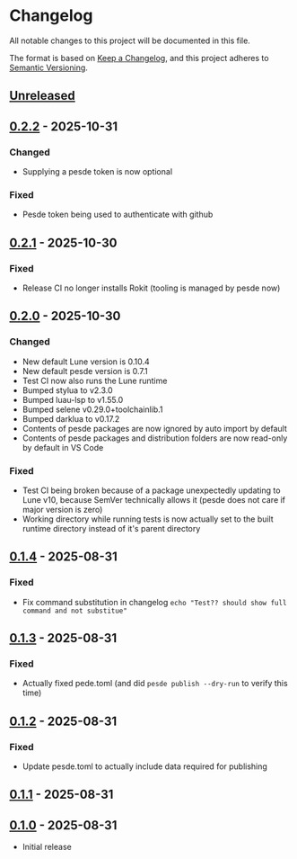 # Changelog

All notable changes to this project will be documented in this file.

The format is based on [Keep a Changelog](https://keepachangelog.com/en/1.1.0/),
and this project adheres to [Semantic Versioning](https://semver.org/spec/v2.0.0.html).

## [Unreleased]

## [0.2.2] - 2025-10-31

### Changed

- Supplying a pesde token is now optional

### Fixed

- Pesde token being used to authenticate with github

## [0.2.1] - 2025-10-30

### Fixed

- Release CI no longer installs Rokit (tooling is managed by pesde now)

## [0.2.0] - 2025-10-30

### Changed

- New default Lune version is 0.10.4
- New default pesde version is 0.7.1
- Test CI now also runs the Lune runtime
- Bumped stylua to v2.3.0
- Bumped luau-lsp to v1.55.0
- Bumped selene v0.29.0+toolchainlib.1
- Bumped darklua to v0.17.2
- Contents of pesde packages are now ignored by auto import by default
- Contents of pesde packages and distribution folders are now read-only by default in VS Code

### Fixed

- Test CI being broken because of a package unexpectedly updating to Lune v10, because SemVer technically allows it (pesde does not care if major version is zero)
- Working directory while running tests is now actually set to the built runtime directory instead of it's parent directory

## [0.1.4] - 2025-08-31

### Fixed

- Fix command substitution in changelog `echo "Test?? should show full command and not substitue"`

## [0.1.3] - 2025-08-31

### Fixed

- Actually fixed pede.toml (and did `pesde publish --dry-run` to verify this time)

## [0.1.2] - 2025-08-31

### Fixed

- Update pesde.toml to actually include data required for publishing

## [0.1.1] - 2025-08-31

## [0.1.0] - 2025-08-31

- Initial release

[unreleased]: https://github.com/ewd3v/pesde_package_template/compare/v0.2.2...HEAD
[0.2.2]: https://github.com/ewd3v/pesde_package_template/compare/v0.2.1...v0.2.2
[0.2.1]: https://github.com/ewd3v/pesde_package_template/compare/v0.2.0...v0.2.1
[0.2.0]: https://github.com/ewd3v/pesde_package_template/compare/v0.1.4...v0.2.0
[0.1.4]: https://github.com/ewd3v/pesde_package_template/compare/v0.1.3...v0.1.4
[0.1.3]: https://github.com/ewd3v/pesde_package_template/compare/v0.1.2...v0.1.3
[0.1.2]: https://github.com/ewd3v/pesde_package_template/compare/v0.1.1...v0.1.2
[0.1.1]: https://github.com/ewd3v/pesde_package_template/compare/v0.1.0...v0.1.1
[0.1.0]: https://github.com/ewd3v/pesde_package_template/compare/1e62886861473c5c43ada9f5a7c81eeb9b9a6cfc...v0.1.0
